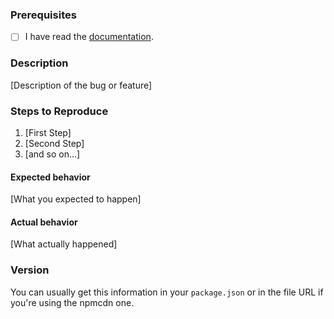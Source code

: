 ### Prerequisites

- [ ] I have read the [documentation](https://github.com/mozilla-services/react-jsonschema-form/blob/master/README.md#readme).

### Description

[Description of the bug or feature]

### Steps to Reproduce

1. [First Step]
2. [Second Step]
3. [and so on...]

#### Expected behavior

[What you expected to happen]

#### Actual behavior

[What actually happened]

### Version

You can usually get this information in your `package.json` or in the file URL if you're using the npmcdn one.
